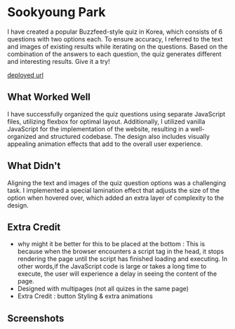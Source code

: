 # Sookyoung Park

I have created a popular Buzzfeed-style quiz in Korea, which consists of 6 questions with two options each. To ensure accuracy, I referred to the text and images of existing results while iterating on the questions. Based on the combination of the answers to each question, the quiz generates different and interesting results. Give it a try!

[deployed url](https://soolab2.onrender.com)

## What Worked Well
I have successfully organized the quiz questions using separate JavaScript files, utilizing flexbox for optimal layout. Additionally, I utilized vanilla JavaScript for the implementation of the website, resulting in a well-organized and structured codebase. The design also includes visually appealing animation effects that add to the overall user experience.

## What Didn't
Aligning the text and images of the quiz question options was a challenging task. I implemented a special lamination effect that adjusts the size of the option when hovered over, which added an extra layer of complexity to the design.

## Extra Credit
* why might it be better for this to be placed at the bottom : This is because when the browser encounters a script tag in the head, it stops rendering the page until the script has finished loading and executing. In other words,if the JavaScript code is large or takes a long time to execute, the user will experience a delay in seeing the content of the page.
* Designed with multipages (not all quizes in the same page)
* Extra Credit : button Styling & extra animations
## Screenshots
